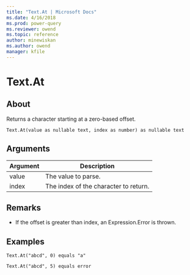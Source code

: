 ```yaml
---
title: "Text.At | Microsoft Docs"
ms.date: 4/16/2018
ms.prod: power-query
ms.reviewer: owend
ms.topic: reference
author: minewiskan
ms.author: owend
manager: kfile
---
```

# Text.At

  
## About  
Returns a character starting at a zero-based offset.  
  
```  
Text.At(value as nullable text, index as number) as nullable text  
```  
  
## Arguments  
  
|Argument|Description|  
|------------|---------------|  
|value|The value to parse.|  
|index|The index of the character to return.|  
  
## <a name="__toc360788840"></a>Remarks  
  
-   If the offset is greater than index, an Expression.Error is thrown.  
  
## Examples  
  
```  
Text.At("abcd", 0) equals "a"  
```  
  
```  
Text.At("abcd", 5) equals error  
```  
